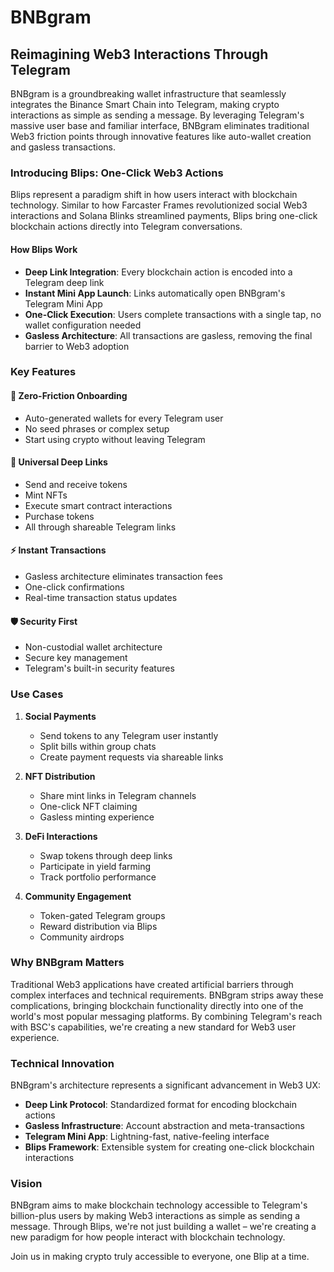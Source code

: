 # BNBgram

## Reimagining Web3 Interactions Through Telegram

BNBgram is a groundbreaking wallet infrastructure that seamlessly integrates the Binance Smart Chain into Telegram, making crypto interactions as simple as sending a message. By leveraging Telegram's massive user base and familiar interface, BNBgram eliminates traditional Web3 friction points through innovative features like auto-wallet creation and gasless transactions.

### Introducing Blips: One-Click Web3 Actions

Blips represent a paradigm shift in how users interact with blockchain technology. Similar to how Farcaster Frames revolutionized social Web3 interactions and Solana Blinks streamlined payments, Blips bring one-click blockchain actions directly into Telegram conversations.

#### How Blips Work

- **Deep Link Integration**: Every blockchain action is encoded into a Telegram deep link
- **Instant Mini App Launch**: Links automatically open BNBgram's Telegram Mini App
- **One-Click Execution**: Users complete transactions with a single tap, no wallet configuration needed
- **Gasless Architecture**: All transactions are gasless, removing the final barrier to Web3 adoption

### Key Features

#### 🎯 Zero-Friction Onboarding

- Auto-generated wallets for every Telegram user
- No seed phrases or complex setup
- Start using crypto without leaving Telegram

#### 🔗 Universal Deep Links

- Send and receive tokens
- Mint NFTs
- Execute smart contract interactions
- Purchase tokens
- All through shareable Telegram links

#### ⚡ Instant Transactions

- Gasless architecture eliminates transaction fees
- One-click confirmations
- Real-time transaction status updates

#### 🛡️ Security First

- Non-custodial wallet architecture
- Secure key management
- Telegram's built-in security features

### Use Cases

1. **Social Payments**

   - Send tokens to any Telegram user instantly
   - Split bills within group chats
   - Create payment requests via shareable links

2. **NFT Distribution**

   - Share mint links in Telegram channels
   - One-click NFT claiming
   - Gasless minting experience

3. **DeFi Interactions**

   - Swap tokens through deep links
   - Participate in yield farming
   - Track portfolio performance

4. **Community Engagement**
   - Token-gated Telegram groups
   - Reward distribution via Blips
   - Community airdrops

### Why BNBgram Matters

Traditional Web3 applications have created artificial barriers through complex interfaces and technical requirements. BNBgram strips away these complications, bringing blockchain functionality directly into one of the world's most popular messaging platforms. By combining Telegram's reach with BSC's capabilities, we're creating a new standard for Web3 user experience.

### Technical Innovation

BNBgram's architecture represents a significant advancement in Web3 UX:

- **Deep Link Protocol**: Standardized format for encoding blockchain actions
- **Gasless Infrastructure**: Account abstraction and meta-transactions
- **Telegram Mini App**: Lightning-fast, native-feeling interface
- **Blips Framework**: Extensible system for creating one-click blockchain interactions

### Vision

BNBgram aims to make blockchain technology accessible to Telegram's billion-plus users by making Web3 interactions as simple as sending a message. Through Blips, we're not just building a wallet – we're creating a new paradigm for how people interact with blockchain technology.

Join us in making crypto truly accessible to everyone, one Blip at a time.

